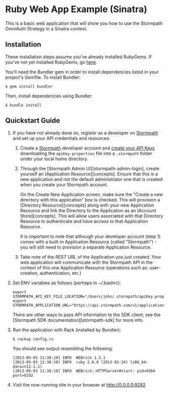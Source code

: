 # Ruby Web App Example (Sinatra)

This is a basic web application that will show you how to use the Stormpath OmniAuth Strategy in a Sinatra context.

## Installation

These installation steps assume you've already installed RubyGems. If you've
not yet installed RubyGems, go [here][rubygems-installation-docs].

You'll need the Bundler gem in order to install dependencies listed in your
project's Gemfile. To install Bundler:

```
$ gem install bundler
```

Then, install dependencies using Bundler:

```
$ bundle install
```

## Quickstart Guide

1.  If you have not already done so, register as a developer on [Stormpath][stormpath] and set up your API credentials and resources:

    1.  Create a [Stormpath][stormpath] developer account and [create your API Keys][create-api-keys] downloading the <code>apiKey.properties</code> file into a <code>.stormpath</code> folder under your local home directory.

    2.  Through the [Stormpath Admin UI][stormpath-admin-login], create yourself an [Application Resource][concepts]. Ensure that this is a new application and not the default administrator one that is created when you create your Stormpath account. 

        On the Create New Application screen, make sure the "Create a new directory  with this application" box is checked. This will provision a [Directory Resource][concepts] along with your new Application Resource and link the Directory to the Application as an [Account Store][concepts]. This will allow users associated with that Directory Resource to authenticate and have access to that Application Resource. 

        It is important to note that although your developer account (step 1) comes with a built-in Application Resource (called "Stormpath") - you will still need to provision a separate Application Resource.

    3.  Take note of the _REST URL_ of the Application you just created. Your web application will communicate with the Stormpath API in the context of this one Application Resource (operations such as: user-creation, authentication, etc.)

2.  Set ENV variables as follows (perhaps in ~/.bashrc):

    ```
    export STORMPATH_API_KEY_FILE_LOCATION="/Users/john/.stormpath/apiKey.properties"
    export STORMPATH_APPLICATION_URL="https://api.stormpath.com/v1/applications/YOUR_APP_ID"
    ```

    There are other ways to pass API information to the SDK client; see the
    [Stormpath SDK documentation][stormpath-sdk] for more info.

3.  Run the application with Rack (installed by Bundler):

    ```
    $ rackup config.ru
    ```

    You should see output resembling the following:

    ```
    [2013-05-03 11:38:19] INFO  WEBrick 1.3.1
    [2013-05-03 11:38:19] INFO  ruby 2.0.0 (2013-02-24) [x86_64-darwin12.2.1]
    [2013-05-03 11:38:19] INFO  WEBrick::HTTPServer#start: pid=9304 port=9292
    ```

4.  Visit the now-running site in your browser at http://0.0.0.0:9292

  [rubygems-installation-docs]: http://docs.rubygems.org/read/chapter/3
  [stormpath]: http://stormpath.com/
  [create-api-keys]: http://www.stormpath.com/docs/ruby/product-guide#AssignAPIkeys
